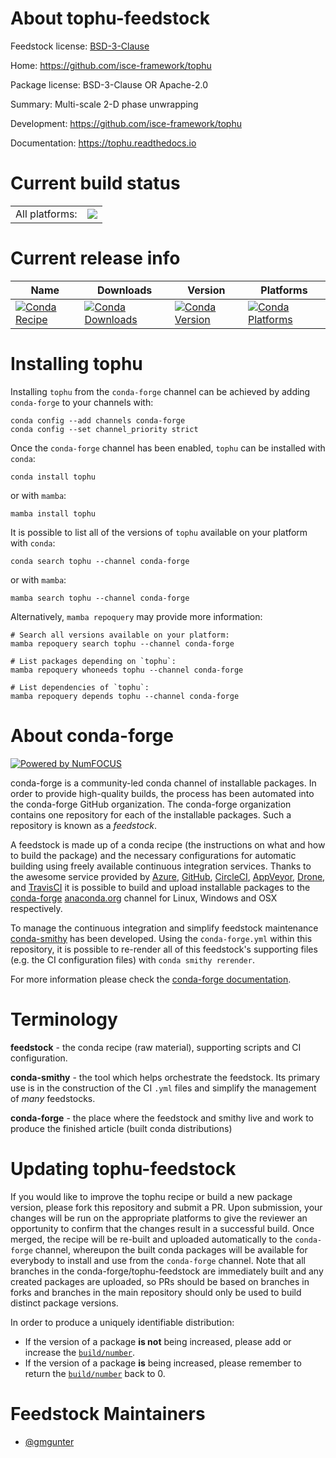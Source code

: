 About tophu-feedstock
=====================

Feedstock license: [BSD-3-Clause](https://github.com/conda-forge/tophu-feedstock/blob/main/LICENSE.txt)

Home: https://github.com/isce-framework/tophu

Package license: BSD-3-Clause OR Apache-2.0

Summary: Multi-scale 2-D phase unwrapping

Development: https://github.com/isce-framework/tophu

Documentation: https://tophu.readthedocs.io

Current build status
====================


<table><tr><td>All platforms:</td>
    <td>
      <a href="https://dev.azure.com/conda-forge/feedstock-builds/_build/latest?definitionId=20446&branchName=main">
        <img src="https://dev.azure.com/conda-forge/feedstock-builds/_apis/build/status/tophu-feedstock?branchName=main">
      </a>
    </td>
  </tr>
</table>

Current release info
====================

| Name | Downloads | Version | Platforms |
| --- | --- | --- | --- |
| [![Conda Recipe](https://img.shields.io/badge/recipe-tophu-green.svg)](https://anaconda.org/conda-forge/tophu) | [![Conda Downloads](https://img.shields.io/conda/dn/conda-forge/tophu.svg)](https://anaconda.org/conda-forge/tophu) | [![Conda Version](https://img.shields.io/conda/vn/conda-forge/tophu.svg)](https://anaconda.org/conda-forge/tophu) | [![Conda Platforms](https://img.shields.io/conda/pn/conda-forge/tophu.svg)](https://anaconda.org/conda-forge/tophu) |

Installing tophu
================

Installing `tophu` from the `conda-forge` channel can be achieved by adding `conda-forge` to your channels with:

```
conda config --add channels conda-forge
conda config --set channel_priority strict
```

Once the `conda-forge` channel has been enabled, `tophu` can be installed with `conda`:

```
conda install tophu
```

or with `mamba`:

```
mamba install tophu
```

It is possible to list all of the versions of `tophu` available on your platform with `conda`:

```
conda search tophu --channel conda-forge
```

or with `mamba`:

```
mamba search tophu --channel conda-forge
```

Alternatively, `mamba repoquery` may provide more information:

```
# Search all versions available on your platform:
mamba repoquery search tophu --channel conda-forge

# List packages depending on `tophu`:
mamba repoquery whoneeds tophu --channel conda-forge

# List dependencies of `tophu`:
mamba repoquery depends tophu --channel conda-forge
```


About conda-forge
=================

[![Powered by
NumFOCUS](https://img.shields.io/badge/powered%20by-NumFOCUS-orange.svg?style=flat&colorA=E1523D&colorB=007D8A)](https://numfocus.org)

conda-forge is a community-led conda channel of installable packages.
In order to provide high-quality builds, the process has been automated into the
conda-forge GitHub organization. The conda-forge organization contains one repository
for each of the installable packages. Such a repository is known as a *feedstock*.

A feedstock is made up of a conda recipe (the instructions on what and how to build
the package) and the necessary configurations for automatic building using freely
available continuous integration services. Thanks to the awesome service provided by
[Azure](https://azure.microsoft.com/en-us/services/devops/), [GitHub](https://github.com/),
[CircleCI](https://circleci.com/), [AppVeyor](https://www.appveyor.com/),
[Drone](https://cloud.drone.io/welcome), and [TravisCI](https://travis-ci.com/)
it is possible to build and upload installable packages to the
[conda-forge](https://anaconda.org/conda-forge) [anaconda.org](https://anaconda.org/)
channel for Linux, Windows and OSX respectively.

To manage the continuous integration and simplify feedstock maintenance
[conda-smithy](https://github.com/conda-forge/conda-smithy) has been developed.
Using the ``conda-forge.yml`` within this repository, it is possible to re-render all of
this feedstock's supporting files (e.g. the CI configuration files) with ``conda smithy rerender``.

For more information please check the [conda-forge documentation](https://conda-forge.org/docs/).

Terminology
===========

**feedstock** - the conda recipe (raw material), supporting scripts and CI configuration.

**conda-smithy** - the tool which helps orchestrate the feedstock.
                   Its primary use is in the construction of the CI ``.yml`` files
                   and simplify the management of *many* feedstocks.

**conda-forge** - the place where the feedstock and smithy live and work to
                  produce the finished article (built conda distributions)


Updating tophu-feedstock
========================

If you would like to improve the tophu recipe or build a new
package version, please fork this repository and submit a PR. Upon submission,
your changes will be run on the appropriate platforms to give the reviewer an
opportunity to confirm that the changes result in a successful build. Once
merged, the recipe will be re-built and uploaded automatically to the
`conda-forge` channel, whereupon the built conda packages will be available for
everybody to install and use from the `conda-forge` channel.
Note that all branches in the conda-forge/tophu-feedstock are
immediately built and any created packages are uploaded, so PRs should be based
on branches in forks and branches in the main repository should only be used to
build distinct package versions.

In order to produce a uniquely identifiable distribution:
 * If the version of a package **is not** being increased, please add or increase
   the [``build/number``](https://docs.conda.io/projects/conda-build/en/latest/resources/define-metadata.html#build-number-and-string).
 * If the version of a package **is** being increased, please remember to return
   the [``build/number``](https://docs.conda.io/projects/conda-build/en/latest/resources/define-metadata.html#build-number-and-string)
   back to 0.

Feedstock Maintainers
=====================

* [@gmgunter](https://github.com/gmgunter/)


